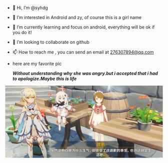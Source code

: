 - 👋 Hi, I’m @syhdg

- 👀 I’m interested in Android and zy, of course this is a girl name

- 🌱 I’m currently learning  and focus on android, everything will be ok if you do it!

- 💞️ I’m looking to collaborate on github 

- 📫 How to reach me , you can send an email at 276307894@qq.com

- here are my favorite pic 

  ***Without understanding why she was angry.but i accepted that i had to  apologize.Maybe this is life***

![life](life.jpg)

<!---
syhdg/syhdg is a ✨ special ✨ repository because its `README.md` (this file) appears on your GitHub profile.
You can click the Preview link to take a look at your changes.
--->
